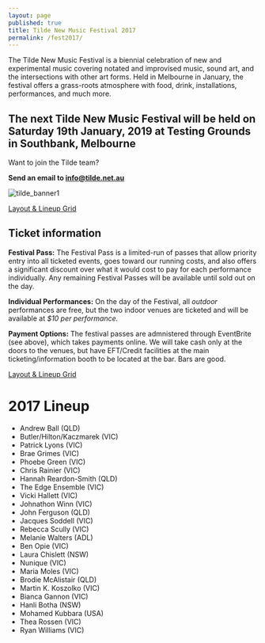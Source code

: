 ```yaml
---
layout: page
published: true
title: Tilde New Music Festival 2017
permalink: /fest2017/
---
```



The Tilde New Music Festival is a biennial celebration of new and experimental music covering notated and improvised music, sound art, and the intersections with other art forms. Held in Melbourne in January, the festival offers a grass-roots atmosphere with food, drink, installations, performances, and much more.

## The next Tilde New Music Festival will be held on Saturday 19th January, 2019 at Testing Grounds in Southbank, Melbourne

Want to join the Tilde team?

**Send an email to [info@tilde.net.au](info@tilde.net.au)**



![tilde_banner1]({{site.baseurl}}/images/banner2-opt.png)


[Layout & Lineup Grid](/grid/)

## Ticket information
**Festival Pass:** The Festival Pass is a limited-run of passes that allow priority entry into all ticketed events, goes toward our running costs, and also offers a significant discount over what it would cost to pay for each performance individually. Any remaining Festival Passes will be available until sold out on the day.

**Individual Performances:** On the day of the Festival, all *outdoor* performances are free, but the two indoor venues are ticketed and will be available at *$10 per performance.*

**Payment Options:** The festival passes are admnistered through EventBrite (see above), which takes payments online. We will take cash only at the doors to the venues, but have EFT/Credit facilities at the main ticketing/information booth to be located at the bar. Bars are good.

[Layout & Lineup Grid](/grid/)

# 2017 Lineup

- Andrew Ball (QLD)
- Butler/Hilton/Kaczmarek (VIC)
- Patrick Lyons (VIC)
- Brae Grimes (VIC)
- Phoebe Green (VIC)
- Chris Rainier (VIC)
- Hannah Reardon-Smith (QLD)
- The Edge Ensemble (VIC)
- Vicki Hallett (VIC)
- Johnathon Winn (VIC)
- John Ferguson (QLD)
- Jacques Soddell (VIC)
- Rebecca Scully (VIC)
- Melanie Walters (ADL)
- Ben Opie (VIC)
- Laura Chislett (NSW)
- Nunique (VIC)
- Maria Moles (VIC)
- Brodie McAlistair (QLD)
- Martin K. Koszolko (VIC)
- Bianca Gannon (VIC)
- Hanli Botha (NSW)
- Mohamed Kubbara (USA)
- Thea Rossen (VIC)
- Ryan Williams (VIC)
